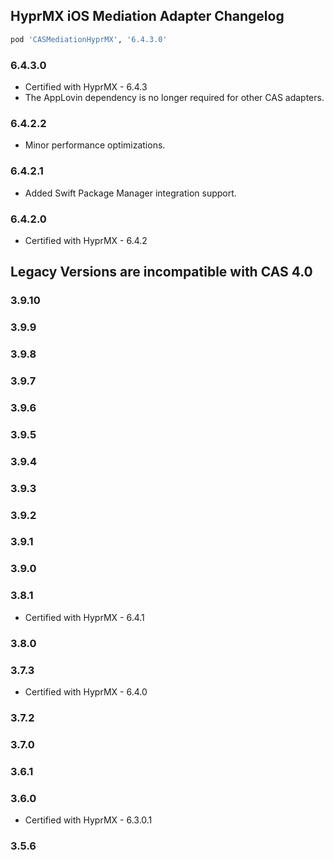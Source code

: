 ## HyprMX iOS Mediation Adapter Changelog
```ruby
pod 'CASMediationHyprMX', '6.4.3.0'
```

### 6.4.3.0
- Certified with HyprMX - 6.4.3
- The AppLovin dependency is no longer required for other CAS adapters.

### 6.4.2.2
- Minor performance optimizations.

### 6.4.2.1
- Added Swift Package Manager integration support.

### 6.4.2.0
- Certified with HyprMX - 6.4.2

## Legacy Versions are incompatible with CAS 4.0

### 3.9.10

### 3.9.9

### 3.9.8

### 3.9.7

### 3.9.6

### 3.9.5

### 3.9.4

### 3.9.3

### 3.9.2

### 3.9.1

### 3.9.0

### 3.8.1
- Certified with HyprMX - 6.4.1

### 3.8.0

### 3.7.3
- Certified with HyprMX - 6.4.0

### 3.7.2

### 3.7.0

### 3.6.1

### 3.6.0
- Certified with HyprMX - 6.3.0.1

### 3.5.6
